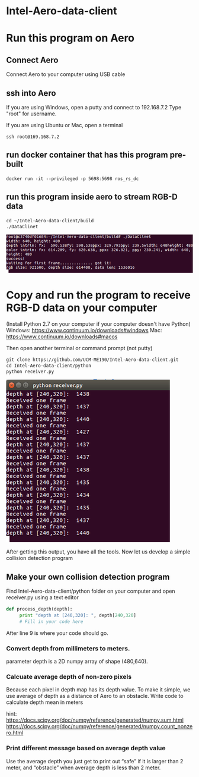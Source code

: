 # Intel-Aero-data-client

# Run this program on Aero
## Connect Aero

Connect Aero to your computer using USB cable

## ssh into Aero

If you are using Windows, open a putty and connect to 192.168.7.2
Type "root" for username.

If you are using Ubuntu or Mac, open a terminal

```
ssh root@169.168.7.2
```

## run docker container that has this program pre-built

```
docker run -it --privileged -p 5698:5698 ros_rs_dc
```

## run this program inside aero to stream RGB-D data

```
cd ~/Intel-Aero-data-client/build
./DataClinet
```
![Alt text](/screenshots/aero_dc.png?raw=true "Screenshot of successful run")

# Copy and run the program to receive RGB-D data on your computer
(Install Python 2.7 on your computer if your computer doesn't have Python)  
 Windows:
 https://www.continuum.io/downloads#windows
 Mac:
 https://www.continuum.io/downloads#macos


Then open another terminal or command prompt (not putty)

```
git clone https://github.com/UCM-ME190/Intel-Aero-data-client.git
cd Intel-Aero-data-client/python
python receiver.py
```
![Alt text](/screenshots/python_rec.png?raw=true "Screenshot of successful run")

After getting this output, you have all the tools. Now let us develop a simple collision detection program

## Make your own collision detection program

Find Intel-Aero-data-client/python folder on your computer and open receiver.py using a text editor

``` Python
def process_depth(depth):
     print "depth at [240,320]: ", depth[240,320] 
     # Fill in your code here
```

After line 9 is where your code should go. 

### Convert depth from millimeters to meters.
parameter depth is a 2D numpy array of shape (480,640).

### Calcuate average depth of non-zero pixels

Because each pixel in depth map has its depth value. To make it simple, we use average of depth as a distance of Aero to an obstacle. Write code to calculate depth mean in meters 

hint:  
https://docs.scipy.org/doc/numpy/reference/generated/numpy.sum.html  
https://docs.scipy.org/doc/numpy/reference/generated/numpy.count_nonzero.html

### Print different message based on average depth value

Use the average depth you just get to print out “safe” if it is larger than 2 meter, and “obstacle” when average depth is less than 2 meter.


